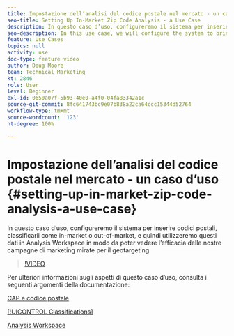 ```yaml
---
title: Impostazione dell’analisi del codice postale nel mercato - un caso d’uso
seo-title: Setting Up In-Market Zip Code Analysis - a Use Case
description: In questo caso d’uso, configureremo il sistema per inserire codici postali, classificarli come in-market o out-of-market, e quindi utilizzeremo questi dati in Analysis Workspace in modo da poter vedere l’efficacia delle nostre campagne di marketing mirate per il geotargeting.
seo-description: In this use case, we will configure the system to bring in zip codes, classify them as in-market or out-of-market, and then use this data in Analysis Workspace so that we can see the effectiveness of our geo-targeted marketing campaigns.
feature: Use Cases
topics: null
activity: use
doc-type: feature video
author: Doug Moore
team: Technical Marketing
kt: 2846
role: User
level: Beginner
exl-id: 0650a07f-5b93-40e0-a4f0-04fa83342a1c
source-git-commit: 8fc641743bc9e07b838a22ca64ccc15344d52764
workflow-type: tm+mt
source-wordcount: '123'
ht-degree: 100%

---
```


# Impostazione dell’analisi del codice postale nel mercato - un caso d’uso {#setting-up-in-market-zip-code-analysis-a-use-case}

In questo caso d’uso, configureremo il sistema per inserire codici postali, classificarli come in-market o out-of-market, e quindi utilizzeremo questi dati in Analysis Workspace in modo da poter vedere l’efficacia delle nostre campagne di marketing mirate per il geotargeting.

>[!VIDEO](https://video.tv.adobe.com/v/27052/?quality=12&learn=on)

Per ulteriori informazioni sugli aspetti di questo caso d’uso, consulta i seguenti argomenti della documentazione:

[CAP e codice postale](https://experienceleague.adobe.com/docs/analytics/components/dimensions/zip-code.html?lang=it)

[[!UICONTROL Classifications]](https://experienceleague.adobe.com/docs/analytics/components/classifications/c-classifications.html?lang=it)

[Analysis Workspace](https://experienceleague.adobe.com/docs/analytics/analyze/analysis-workspace/home.html?lang=it)
